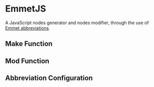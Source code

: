 # EmmetJS

A JavaScript nodes generator and nodes modifier, through the use of [Emmet abbreviations](http://emmet.io).

## Make Function

## Mod Function

## Abbreviation Configuration